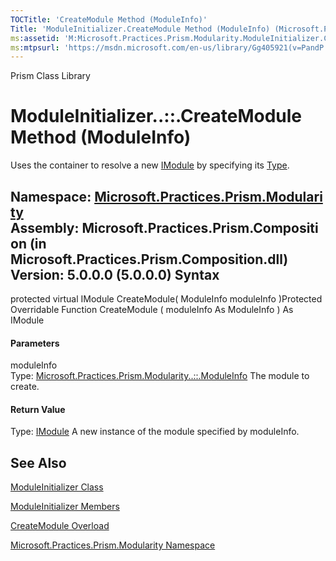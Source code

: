 ```yaml
---
TOCTitle: 'CreateModule Method (ModuleInfo)'
Title: 'ModuleInitializer.CreateModule Method (ModuleInfo) (Microsoft.Practices.Prism.Modularity)'
ms:assetid: 'M:Microsoft.Practices.Prism.Modularity.ModuleInitializer.CreateModule(Microsoft.Practices.Prism.Modularity.ModuleInfo)'
ms:mtpsurl: 'https://msdn.microsoft.com/en-us/library/Gg405921(v=PandP.50)'
---
```


Prism Class Library

ModuleInitializer..::.CreateModule Method (ModuleInfo)
======================================================

Uses the container to resolve a new [IModule](https://msdn.microsoft.com/t:microsoft.practices.prism.modularity.imodule) by specifying its [Type](http://msdn2.microsoft.com/en-us/library/42892f65).

**Namespace:** [Microsoft.Practices.Prism.Modularity](https://msdn.microsoft.com/n:microsoft.practices.prism.modularity)
**Assembly:** Microsoft.Practices.Prism.Composition (in Microsoft.Practices.Prism.Composition.dll) Version: 5.0.0.0 (5.0.0.0)
Syntax
------

<span id="syntaxToggle"></span>protected virtual IModule CreateModule( ModuleInfo moduleInfo )Protected Overridable Function CreateModule ( moduleInfo As ModuleInfo ) As IModule
#### Parameters

moduleInfo  
Type: [Microsoft.Practices.Prism.Modularity..::.ModuleInfo](https://msdn.microsoft.com/t:microsoft.practices.prism.modularity.moduleinfo)
The module to create.

#### Return Value

Type: [IModule](https://msdn.microsoft.com/t:microsoft.practices.prism.modularity.imodule)
A new instance of the module specified by moduleInfo.

See Also
--------

<span id="seeAlsoToggle"></span>
[ModuleInitializer Class](https://msdn.microsoft.com/t:microsoft.practices.prism.modularity.moduleinitializer)

[ModuleInitializer Members](https://msdn.microsoft.com/allmembers.t:microsoft.practices.prism.modularity.moduleinitializer)

[CreateModule Overload](https://msdn.microsoft.com/overload:microsoft.practices.prism.modularity.moduleinitializer.createmodule)

[Microsoft.Practices.Prism.Modularity Namespace](https://msdn.microsoft.com/n:microsoft.practices.prism.modularity)
